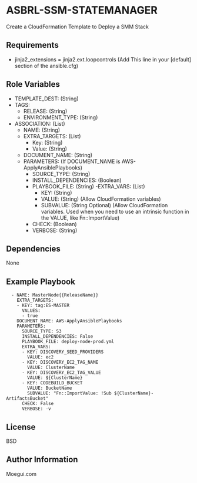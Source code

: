 ASBRL-SSM-STATEMANAGER
=========

Create a CloudFormation Template to Deploy a SMM Stack

Requirements
------------

- jinja2_extensions = jinja2.ext.loopcontrols (Add This line in your [default] section of the ansible.cfg)


Role Variables
--------------

- TEMPLATE_DEST: (String)
- TAGS:
    - RELEASE: (String)
    - ENVIRONMENT_TYPE: (String)
- ASSOCIATION: (List)
  - NAME: (String)
  - EXTRA_TARGETS: (List)
    - Key: (String)
    - Value: (String)
  - DOCUMENT_NAME: (String)
  - PARAMETERS: (If DOCUMENT_NAME is AWS-ApplyAnsiblePlaybooks)
    - SOURCE_TYPE: (String)
    - INSTALL_DEPENDENCIES: (Boolean)
    - PLAYBOOK_FILE: (String)
     -EXTRA_VARS: (List)
      - KEY: (String)
      - VALUE: (String) (Allow CloudFormation variables)
      - SUBVALUE: (String Optional) (Allow CloudFormation variables. Used when you need to use an intrinsic function in the VALUE, like Fn::ImportValue)
    - CHECK: (Boolean)
    - VERBOSE: (String)
            
Dependencies
------------

None

Example Playbook
----------------

          
      - NAME: MasterNode{{ReleaseName}}
        EXTRA_TARGETS:
        - KEY: tag:ES-MASTER
          VALUES:
          - true
        DOCUMENT_NAME: AWS-ApplyAnsiblePlaybooks
        PARAMETERS:
          SOURCE_TYPE: S3
          INSTALL_DEPENDENCIES: False
          PLAYBOOK_FILE: deploy-node-prod.yml
          EXTRA_VARS:
          - KEY: DISCOVERY_SEED_PROVIDERS
            VALUE: ec2
          - KEY: DISCOVERY_EC2_TAG_NAME
            VALUE: ClusterName
          - KEY: DISCOVERY_EC2_TAG_VALUE
            VALUE: ${ClusterName}
          - KEY: CODEBUILD_BUCKET
            VALUE: BucketName
            SUBVALUE: "Fn::ImportValue: !Sub ${ClusterName}-ArtifactsBucket"
          CHECK: False
          VERBOSE: -v
            
License
-------

BSD

Author Information
------------------

Moegui.com
